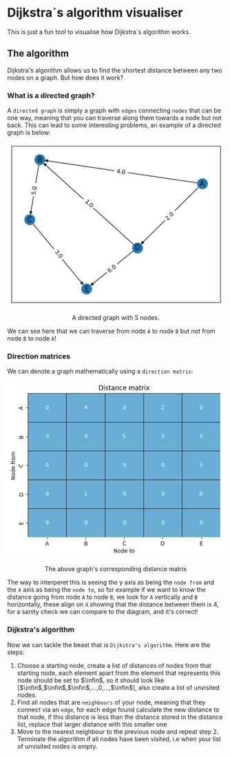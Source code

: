 # Dijkstra`s algorithm visualiser

This is just a fun tool to visualise how Dijkstra`s algorithm works.

## The algorithm

Dijkstra's algorithm allows us to find the shortest distance between any two nodes on a graph. But how does it work?

### What is a directed graph?

A `directed graph` is simply a graph with `edges` connecting `nodes` that can be one way, meaning that you can traverse along them towards a node but not back. This can lead to some interesting problems, an example of a directed graph is below:

<div style="text-align: center;">
  <img src="./images/graph.png" alt="Graph" />
  <p style="text-align: center;">A directed graph with 5 nodes.</p>
</div>

We can see here that we can traverse from node `A` to node `B` but not from node `B` to node `A`!

### Direction matrices

We can denote a graph mathematically using a `direction matrix`:

<div style="text-align: center;">
  <img src="images/distance_matrix.png" alt="Graph" />
  <p style="text-align: center;">The above graph's corresponding distance matrix</p>
</div>

The way to interperet this is seeing the y axis as being the `node from` and the x axis as being the `node to`, so for example if we want to know the distance going from node `A` to node `B`, we look for `A` vertically and `B` horizontally, these align on `4` showing that the distance between them is 4, for a sanity check we can compare to the diagram, and it's correct!

### Dijkstra's algorithm

Now we can tackle the beast that is `Dijkstra's algorithm`. Here are the steps:

1. Choose a starting node, create a list of distances of nodes from that starting node, each element apart from the element that represents this node should be set to $\infin$, so it should look like [$\infin$,$\infin$,$\infin$,...,0,...,$\infin$], also create a list of unvisited nodes.
2. Find all nodes that are `neighbours` of your node, meaning that they connect via an `edge`, for each edge found calculate the new distance to that node, if this distance is less than the distance stored in the distance list, replace that larger distance with this smaller one
3. Move to the nearest neighbour to the previous node and repeat step 2. Terminate the algorithm if all nodes have been visited, i.e when your list of unvisited nodes is empty.